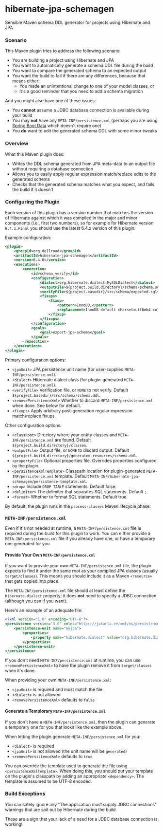 # hibernate-jpa-schemagen
Sensible Maven schema DDL generator for projects using Hibernate and JPA

### Scenario

This Maven plugin tries to address the following scenario:

* You are building a project using Hibernate and JPA
* You want to automatically generate a schema DDL file during the build
* You want to compare the generated schema to an expected output
* You want the build to fail if there are any differences, because that means either:
  * You made an unintentional change to one of your model classes, or
  * It's a good reminder that you need to add a schema migration

And you might also have one of these issues:

* You **cannot** assume a JDBC database connection is available during your build
* You may **not** have any `META-INF/persistence.xml` (perhaps you are using [Spring Boot Data](https://docs.spring.io/spring-boot/docs/current/reference/htmlsingle/#data.sql.jpa-and-spring-data.repositories) which doesn't require one)
* You **do** want to edit the generated schema DDL with some minor tweaks

### Overview

What this Maven plugin does:

* Writes the DDL schema generated from JPA meta-data to an output file without requiring a database connection
* Allows you to easily apply regular expression match/replace edits to the generated schema
* Checks that the generated schema matches what you expect, and fails the build if it doesn't

### Configuring the Plugin

Each version of this plugin has a version number that matches the version of Hibernate against which it was compiled in the major and minor components (i.e., first two numbers), so for example for Hibernate version `6.4.1.Final` you should use the latest 6.4.x version of this plugin.

Example configuration:
```xml
<plugin>
    <groupId>org.dellroad</groupId>
    <artifactId>hibernate-jpa-schemagen</artifactId>
    <version>6.4.0</version>
    <executions>
        <execution>
            <id>schema_verify</id>
            <configuration>
                <dialect>org.hibernate.dialect.MySQLDialect</dialect>
                <outputFile>${project.build.directory}/schema/schema.sql</outputFile>
                <verifyFile>${project.basedir}/src/schema/expected.sql</verifyFile>
                <fixups>
                    <fixup>
                        <pattern>InnoDB;</pattern>
                        <replacement>InnoDB default charset=utf8mb4 collate=utf8mb4_bin;</replacement>
                    </fixup>
                </fixups>
            </configuration>
            <goals>
                <goal>export-jpa-schema</goal>
            </goals>
        </execution>
    </executions>
</plugin>
```

Primary configuration options:
* `<jpaUnit>` JPA persistence unit name (for user-supplied `META-INF/persistence.xml`).
* `<dialect>` Hibernate dialect class (for plugin-generated `META-INF/persistence.xml`).
* `<verifyFile>` Verification file, or `NONE` to not verify. Default `${project.basedir}/src/schema/schema.ddl`.
* `<removePersistenceXml>` Whether to discard `META-INF/persistence.xml` when done. See below for default.
* `<fixups>` Apply arbitrary post-generation regular expression match/replace fixups.

Other configuration options:
* `<classRoot>` Directory where your entity classes and `META-INF/persistence.xml` are found. Default `${project.build.directory}/classes`.
* `<outputFile>` Output file, or `NONE` to discard output. Default `${project.build.directory}/generated-resources/schema.ddl`.
* `<propertyFile>` Optional properties file. Overrides properties configured by the plugin.
* `<persistenceXmlTemplate>` Classpath location for plugin-generated `META-INF/persistence.xml` template. Default `META-INF/hibernate-jpa-schemagen/persistence-template.xml`.
* `<drop>` Include `DROP TABLE` statements. Default false.
* `<delimiter>` The delimiter that separates SQL statements. Default `;`.
* `<format>` Whether to format SQL statements. Default true.

By default, the plugin runs in the `process-classes` Maven lifecycle phase.

### `META-INF/persistence.xml`

Even if it's not needed at runtime, a `META-INF/persistence.xml` file is required during the build for this plugin to work. You can either provide a `META-INF/persistence.xml` file if you already have one, or have a temporary one generated for you.

#### Provide Your Own `META-INF/persistence.xml`

If you want to provide your own `META-INF/persistence.xml` file, the plugin expects to find it under the same root as your compiled JPA classes (usually `target/classes`). This means you should include it as a Maven `<resource>` that gets copied into place.

The `META-INF/persistence.xml` file should at least define the `hibernate.dialect` property; it does <b>not</b> need to specify a JDBC connection (although you can if you want).

Here's an example of an adequate file:
```xml
<?xml version="1.0" encoding="UTF-8"?>
<persistence version="3.0" xmlns="https://jakarta.ee/xml/ns/persistence">
    <persistence-unit name="myjpa">
        <properties>
            <property name="hibernate.dialect" value="org.hibernate.dialect.MySQLDialect"/>
        </properties>
    </persistence-unit>
</persistence>
```

If you don't need `META-INF/persistence.xml` at runtime, you can use `<removePersistenceXml>` to have the plugin remove it from `target/classes` when it's done.

When providing your own `META-INF/persistence.xml`:
* `<jpaUnit>` is required and must match the file
* `<dialect>` is not allowed
* `<removePersistenceXml>` defaults to `false`

#### Generate a Templorary `META-INF/persistence.xml`

If you don't have a `META-INF/persistence.xml`, then the plugin can generate a temporary one for you that looks like the example above.

When letting the plugin generate `META-INF/persistence.xml` for you:

* `<dialect>` is required
* `<jpaUnit>` is not allowed (the unit name will be `generated`)
* `<removePersistenceXml>` defaults to `true`

You can override the template used to generate the file using `<persistenceXmlTemplate>`. When doing this, you should put your template on the plugin's classpath by adding an appropriate `<dependency>`. The template is assumed to be UTF-8 encoded.

### Build Exceptions

You can safely ignore any "The application must supply JDBC connections" warnings that are spit out by Hibernate during the build.

These are a sign that your lack of a need for a JDBC database connection is working!
